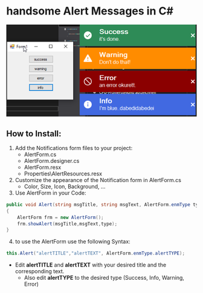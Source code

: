 # handsome Alert Messages in C#

![demo](https://github.com/TueftelTyp/Alert-Messages/blob/main/demo.png "demo")

## How to Install:
1. Add the Notifications form files to your project:
	- AlertForm.cs
	- AlertForm.designer.cs
	- AlertForm.resx
	- Properties\AlertResources.resx
2. Customize the appearance of the Notification form in AlertForm.cs
	-  Color, Size, Icon, Background, ...
3. Use AlertForm in your Code:
```csharp
public void Alert(string msgTitle, string msgText, AlertForm.enmType type)
{
    AlertForm frm = new AlertForm();
    frm.showAlert(msgTitle,msgText,type);
}
```
4. to use the AlertForm use the following Syntax:
```csharp
this.Alert("alertTITLE","alertTEXT", AlertForm.enmType.alertTYPE);
```
- Edit **alertTITLE** and **alertTEXT** with your desired title and the corresponding text.
    - Also edit **alertTYPE** to the desired type (Success, Info, Warning, Error)
